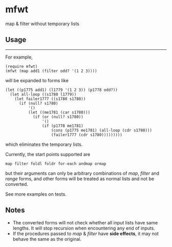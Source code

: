 # mfwt
map &amp; filter without temporary lists

## Usage
---
For example,

    (require mfwt)
    (mfwt (map add1 (filter odd? '(1 2 3))))

will be expanded to forms like

    (let ((p1775 add1) (l1779 '(1 2 3)) (p1778 odd?))
      (let all-loop ((s1780 l1779))
        (let failer1777 ((s1780 s1780))
          (if (null? s1780)
              '()
              (let ((me1781 (car s1780)))
                (if (or (null? s1780))
                    '()
                    (if (p1778 me1781)
                        (cons (p1775 me1781) (all-loop (cdr s1780)))
                        (failer1777 (cdr s1780)))))))))

which eliminates the temporary lists.


Currently, the start points supported are 

    map filter foldl foldr for-each andmap ormap

but their arguments can only be arbitrary combinations of *map*, *filter* and *range* forms, and other forms will be treated as normal lists and not be converted.

See more examples on tests.

## Notes
* The converted forms will not check whether all input lists have same lengths. It will stop recursion when encountering any end of inputs.
* If the procedures passed to *map* & *filter* have **side effects**, it may not behave the same as the original.